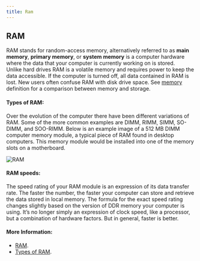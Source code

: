 ```yaml
---
title: Ram
---
```

## RAM

RAM stands for random-access memory, alternatively referred to as **main memory**, **primary memory**, or **system memory** is a computer hardware where the data that your computer is currently working on is stored.<br/>
Unlike hard drives RAM is a volatile memory and requires power to keep the data accessible. If the computer is turned off, all data contained in RAM is lost. New users often confuse RAM with disk drive space. See [memory](https://www.computerhope.com/jargon/m/memory.htm) definition for a comparison between memory and storage.<br/>

#### Types of RAM:
Over the evolution of the computer there have been different variations of RAM. Some of the more common examples are DIMM, RIMM, SIMM, SO-DIMM, and SOO-RIMM. Below is an example image of a 512 MB DIMM computer memory module, a typical piece of RAM found in desktop computers. This memory module would be installed into one of the memory slots on a motherboard.

![RAM](https://images-na.ssl-images-amazon.com/images/I/41kVnWQebtL._SL256_.jpg)

#### RAM speeds:
The speed rating of your RAM module is an expression of its data transfer rate. The faster the number, the faster your computer can store and retrieve the data stored in local memory. The formula for the exact speed rating changes slightly based on the version of DDR memory your computer is using. It’s no longer simply an expression of clock speed, like a processor, but a combination of hardware factors. But in general, faster is better.


#### More Information:
<!-- Please add any articles you think might be helpful to read before writing the article -->
* [RAM](http://www.webopedia.com/TERM/R/RAM.html).
* [Types of RAM](http://www.computermemoryupgrade.net/types-of-computer-memory-common-uses.html).


